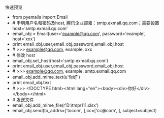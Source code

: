 快速预览
* from pyemails import Email
* \# 申明用户名和密码及host, 腾讯企业邮箱：smtp.exmail.qq.com；需要设置 host='smtp.exmail.qq.com'
* email_obj = Email(user='example@qq.com', password='example', host='xxx')
* print email_obj.user,email_obj.password,email_obj.host
* \# \>\>\> example@qq.com, example, xxx
* \# 修改 host 
* email_obj.set_host(host='smtp.exmail.qq.com')
* print email_obj.user,email_obj.password,email_obj.host
* \#  \>\>\> example@qq.com, example, smtp.exmail.qq.com
* email_obj.add_mime_text(u'你好')
* print email_obj.text
* \#  \>\>\> \<!DOCTYPE html\>\<html lang="en"\>\<body\>\<div\>你好\</div\>\</body\>\</html\>
* \# 发送文件
* email_obj.add_mime_file(r'D:\tmp\111.xlsx')
* email_obj.send(to_addrs=['tocom', ],cc=['cc@com', ], subject=subject)


